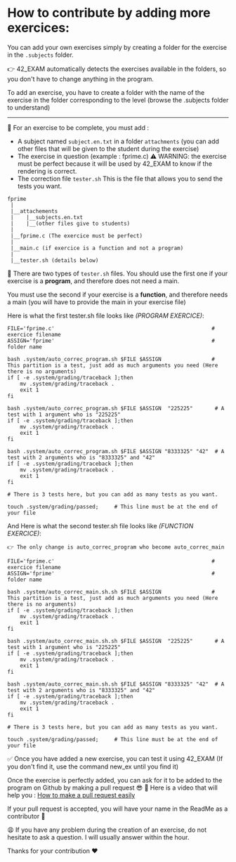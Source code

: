# How to contribute by adding more exercices:

You can add your own exercises simply by creating a folder for the exercise in the `.subjects` folder.

👉 42_EXAM automatically detects the exercises available in the folders, so you don't have to change anything in the program.

To add an exercise, you have to create a folder with the name of the exercise in the folder corresponding to the level (browse the .subjects folder to understand)

--------
 
🔖 For an exercise to be complete, you must add :

- A subject named `subject.en.txt` in a folder `attachments` (you can add other files that will be given to the student during the exercise)
- The exercise in question (example : fprime.c) 
⚠️ WARNING: the exercise must be perfect because it will be used by 42_EXAM to know if the rendering is correct.
- The correction file `tester.sh` This is the file that allows you to send the tests you want. 

``` 
fprime
 |
 |__attachements
 |    |__subjects.en.txt
 |    |__(other files give to students)
 |
 |__fprime.c (The exercice must be perfect)
 |
 |__main.c (if exercice is a function and not a program)
 |
 |__tester.sh (details below)

``` 



🔎 There are two types of `tester.sh` files.
You should use the first one if your exercise is a **program**, and therefore does not need a main.

You must use the second if your exercise is a **function**, and therefore needs a main (you will have to provide the main in your exercise file)

Here is what the first tester.sh file looks like *(PROGRAM EXERCICE)*:

``` 
FILE='fprime.c'                                                  # exercice filename
ASSIGN='fprime'                                                  # folder name

bash .system/auto_correc_program.sh $FILE $ASSIGN                # This partition is a test, just add as much arguments you need (Here there is no arguments)
if [ -e .system/grading/traceback ];then
    mv .system/grading/traceback .
	exit 1
fi

bash .system/auto_correc_program.sh $FILE $ASSIGN  "225225"       # A test with 1 argument who is "225225"
if [ -e .system/grading/traceback ];then
    mv .system/grading/traceback .
	exit 1
fi

bash .system/auto_correc_program.sh $FILE $ASSIGN "8333325" "42"  # A test with 2 arguments who is "8333325" and "42"
if [ -e .system/grading/traceback ];then
    mv .system/grading/traceback .
	exit 1
fi 

# There is 3 tests here, but you can add as many tests as you want.

touch .system/grading/passed;     # This line must be at the end of your file
```

And Here is what the second tester.sh file looks like *(FUNCTION EXERCICE)*:

 `👉 The only change is auto_correc_program who become auto_correc_main`

``` 
FILE='fprime.c'                                                  # exercice filename
ASSIGN='fprime'                                                  # folder name

bash .system/auto_correc_main.sh.sh $FILE $ASSIGN                # This partition is a test, just add as much arguments you need (Here there is no arguments)
if [ -e .system/grading/traceback ];then
    mv .system/grading/traceback .
	exit 1
fi

bash .system/auto_correc_main.sh.sh $FILE $ASSIGN  "225225"       # A test with 1 argument who is "225225"
if [ -e .system/grading/traceback ];then
    mv .system/grading/traceback .
	exit 1
fi

bash .system/auto_correc_main.sh.sh $FILE $ASSIGN "8333325" "42"  # A test with 2 arguments who is "8333325" and "42"
if [ -e .system/grading/traceback ];then
    mv .system/grading/traceback .
	exit 1
fi 

# There is 3 tests here, but you can add as many tests as you want.

touch .system/grading/passed;     # This line must be at the end of your file
```



✅ Once you have added a new exercise, you can test it using 42_EXAM (If you don't find it, use the command new_ex until you find it)

Once the exercise is perfectly added, you can ask for it to be added to the program on Github by making a pull request 😎
🔎 Here is a video that will help you : [How to make a pull request easily](https://www.youtube.com/watch?v=rgbCcBNZcdQ)

If your pull request is accepted, you will have your name in the ReadMe as a contributor 🥳

😩 If you have any problem during the creation of an exercise, do not hesitate to ask a question.
I will usually answer within the hour.

Thanks for your contribution ❤️
